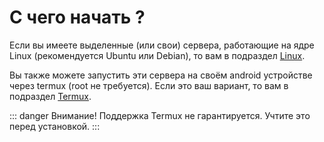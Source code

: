 # С чего начать ?

Если вы имеете выделенные (или свои) сервера, работающие на ядре Linux (рекомендуется Ubuntu или Debian), то вам в подраздел [Linux](./linux/).

Вы также можете запустить эти сервера на своём android устройстве через termux (root не требуется). Если это ваш вариант, то вам в подраздел [Termux](./termux/).

::: danger Внимание!
Поддержка Termux не гарантируется. Учтите это перед установкой.
:::